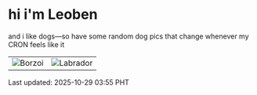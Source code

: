 # hi i'm Leoben

and i like dogs—so have some random dog pics that change whenever my CRON feels like it

|  |  |
|--------|----------|
| ![Borzoi](https://random-dog-vercel.vercel.app/api/random-borzoi?v=1761681312) | ![Labrador](https://random-dog-vercel.vercel.app/api/random-labrador?v=1761681312) |

Last updated: 2025-10-29 03:55 PHT
